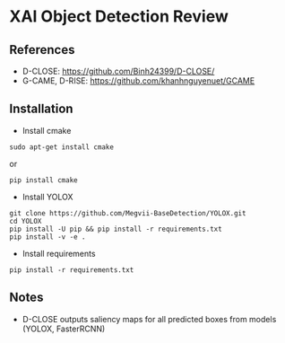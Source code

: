 # XAI Object Detection Review
## References
- D-CLOSE: https://github.com/Binh24399/D-CLOSE/
- G-CAME, D-RISE: https://github.com/khanhnguyenuet/GCAME

## Installation
- Install cmake
```
sudo apt-get install cmake
```
or
```
pip install cmake
```

- Install YOLOX
```
git clone https://github.com/Megvii-BaseDetection/YOLOX.git
cd YOLOX
pip install -U pip && pip install -r requirements.txt
pip install -v -e .
```

- Install requirements
```
pip install -r requirements.txt
```

## Notes
- D-CLOSE outputs saliency maps for all predicted boxes from models (YOLOX, FasterRCNN)